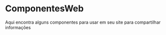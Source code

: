 # ComponentesWeb
Aqui encontra alguns componentes para usar em seu site para compartilhar informações
